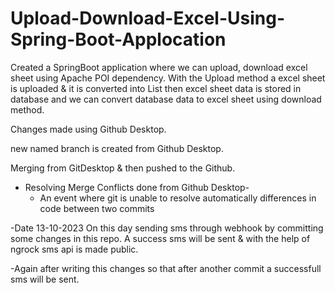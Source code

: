 # Upload-Download-Excel-Using-Spring-Boot-Applocation
Created a SpringBoot application where we can upload, download excel sheet using Apache POI dependency. With the Upload method a excel sheet is uploaded & it is converted into List then excel sheet data is stored in database and we can convert database data to excel sheet using download method.

Changes made using Github Desktop.

new named branch is created from Github Desktop.

Merging from GitDesktop & then pushed to the Github.

- Resolving Merge Conflicts done from Github Desktop-
	- An event where git is unable to resolve automatically differences in code between two commits



-Date 13-10-2023 
 On this day sending sms through webhook by committing some changes in this repo. A success sms will be sent & with the help of ngrock sms api is made public.


 -Again after writing this changes so that after another commit a successfull sms will be sent.